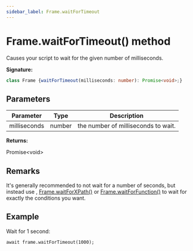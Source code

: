 ```yaml
---
sidebar_label: Frame.waitForTimeout
---
```

# Frame.waitForTimeout() method

Causes your script to wait for the given number of milliseconds.

**Signature:**

```typescript
class Frame {waitForTimeout(milliseconds: number): Promise<void>;}
```

## Parameters

|  Parameter | Type | Description |
|  --- | --- | --- |
|  milliseconds | number | the number of milliseconds to wait. |

**Returns:**

Promise&lt;void&gt;

## Remarks

It's generally recommended to not wait for a number of seconds, but instead use , [Frame.waitForXPath()](./puppeteer.frame.waitforxpath.md) or [Frame.waitForFunction()](./puppeteer.frame.waitforfunction.md) to wait for exactly the conditions you want.

## Example

Wait for 1 second:

```
await frame.waitForTimeout(1000);
```

